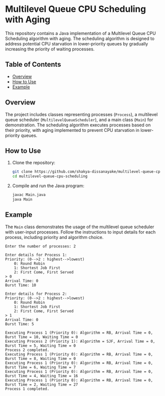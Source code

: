 # Multilevel Queue CPU Scheduling with Aging

This repository contains a Java implementation of a Multilevel Queue CPU Scheduling algorithm with aging. The scheduling algorithm is designed to address potential CPU starvation in lower-priority queues by gradually increasing the priority of waiting processes.

## Table of Contents

- [Overview](#overview)
- [How to Use](#how-to-use)
- [Example](#example)

## Overview

The project includes classes representing processes (`Process`), a multilevel queue scheduler (`MultilevelQueueScheduler`), and a main class (`Main`) for demonstration. The scheduling algorithm executes processes based on their priority, with aging implemented to prevent CPU starvation in lower-priority queues.

## How to Use

1. Clone the repository:

    ```bash
    git clone https://github.com/shakya-dissanayake/multilevel-queue-cpu-scheduling.git
    cd multilevel-queue-cpu-scheduling
    ```

2. Compile and run the Java program:

    ```bash
    javac Main.java
    java Main
    ```

## Example

The `Main` class demonstrates the usage of the multilevel queue scheduler with user-input processes. Follow the instructions to input details for each process, including priority and algorithm choice.

```
Enter the number of processes: 2

Enter details for Process 1:
Priority: (0-->2 : highest-->lowest)
	0: Round Robin
	1: Shortest Job First
	2: First Come, First Served
> 0
Arrival Time: 0
Burst Time: 10

Enter details for Process 2:
Priority: (0-->2 : highest-->lowest)
	0: Round Robin
	1: Shortest Job First
	2: First Come, First Served
> 1
Arrival Time: 0
Burst Time: 5

Executing Process 1 (Priority 0): Algorithm = RB, Arrival Time = 0, Burst Time = 10, Waiting Time = 0
Executing Process 2 (Priority 1): Algorithm = SJF, Arrival Time = 0, Burst Time = 5, Waiting Time = 0
Process 2 completed.
Executing Process 1 (Priority 0): Algorithm = RB, Arrival Time = 0, Burst Time = 8, Waiting Time = 0
Executing Process 1 (Priority 0): Algorithm = RB, Arrival Time = 0, Burst Time = 6, Waiting Time = 7
Executing Process 1 (Priority 0): Algorithm = RB, Arrival Time = 0, Burst Time = 4, Waiting Time = 16
Executing Process 1 (Priority 0): Algorithm = RB, Arrival Time = 0, Burst Time = 2, Waiting Time = 27
Process 1 completed.
````
